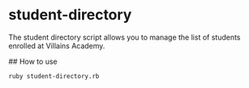 # student-directory

The student directory script allows you to manage the list of students enrolled at Villains Academy.

## How to use

```shell
ruby student-directory.rb
```